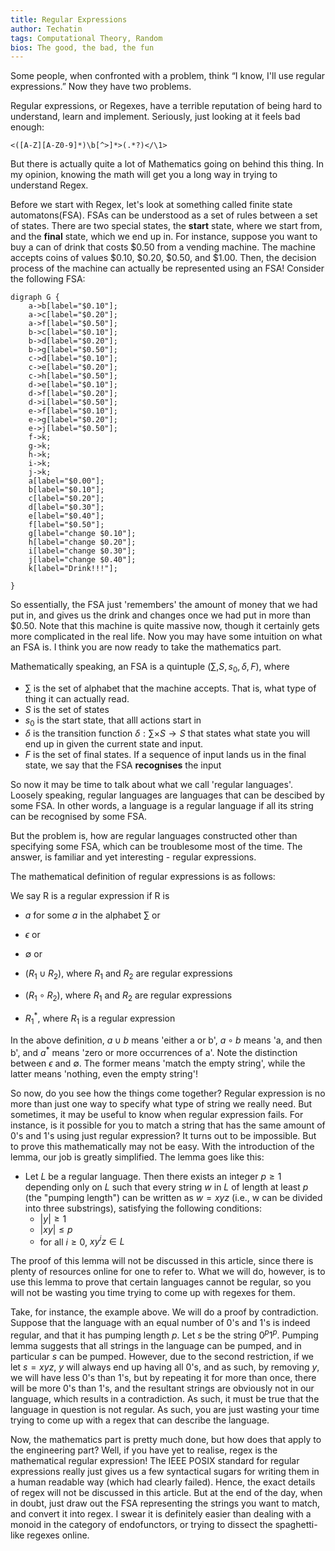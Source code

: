 ```yaml
---
title: Regular Expressions
author: Techatin
tags: Computational Theory, Random
bios: The good, the bad, the fun
---
```


Some people, when confronted with a problem, think
“I know, I'll use regular expressions.” Now they have two problems.

<!--more-->

Regular expressions, or Regexes, have a terrible reputation of being hard to understand, learn and implement. Seriously, just looking at it feels bad enough:

    <([A-Z][A-Z0-9]*)\b[^>]*>(.*?)</\1>

But there is actually quite a lot of Mathematics going on behind this thing. In my opinion, knowing the math will get you a long way in trying to understand Regex.

Before we start with Regex, let's look at something called finite state automatons(FSA). FSAs can be understood as a set of rules between a set of states. There are two special states, the **start** state, where we start from, and the **final** state, which we end up in. For instance, suppose you want to buy a can of drink that costs \$0.50 from a vending machine. The machine accepts coins of values \$0.10, \$0.20, \$0.50, and \$1.00. Then, the decision process of the machine can actually be represented using an FSA! Consider the following FSA:

```{lang="dot"}
digraph G {
    a->b[label="$0.10"];
    a->c[label="$0.20"];
    a->f[label="$0.50"];
    b->c[label="$0.10"];
    b->d[label="$0.20"];
    b->g[label="$0.50"];
    c->d[label="$0.10"];
    c->e[label="$0.20"];
    c->h[label="$0.50"];
    d->e[label="$0.10"];
    d->f[label="$0.20"];
    d->i[label="$0.50"];
    e->f[label="$0.10"];
    e->g[label="$0.20"];
    e->j[label="$0.50"];
    f->k;
    g->k;
    h->k;
    i->k;
    j->k;
    a[label="$0.00"];
    b[label="$0.10"];
    c[label="$0.20"];
    d[label="$0.30"];
    e[label="$0.40"];
    f[label="$0.50"];
    g[label="change $0.10"];
    h[label="change $0.20"];
    i[label="change $0.30"];
    j[label="change $0.40"];
    k[label="Drink!!!"];

}
```

So essentially, the FSA just 'remembers' the amount of money that we had put in, and gives us the drink and changes once we had put in more than \$0.50. Note that this machine is quite massive now, though it certainly gets more complicated in the real life. Now you may have some intuition on what an FSA is. I think you are now ready to take the mathematics part.

Mathematically speaking, an FSA is a quintuple $(\sum, S, s_0, \delta, F)$, where

- $\sum$ is the set of alphabet that the machine accepts. That is, what type of thing it can actually read.
- $S$ is the set of states
- $s_0$ is the start state, that alll actions start in
- $\delta$ is the transition function $\delta: \sum \times S \rightarrow S$ that states what state you will end up in given the current state and input.
- $F$ is the set of final states. If a sequence of input lands us in the final state, we say that the FSA **recognises** the input

So now it may be time to talk about what we call 'regular languages'. Loosely speaking, regular languages are languages that can be descibed by some FSA. In other words, a language is a regular language if all its string can be recognised by some FSA.

But the problem is, how are regular languages constructed other than specifying some FSA, which can be troublesome most of the time. The answer, is familiar and yet interesting - regular expressions.

The mathematical definition of regular expressions is as follows:

We say R is a regular expression if R is

- $a$ for some $a$ in the alphabet $\sum$ or

- $\epsilon$ or

- $\emptyset$ or

- $(R_1 \cup R_2)$, where $R_1$ and $R_2$ are regular expressions

- $(R_1 \circ R_2)$, where $R_1$ and $R_2$ are regular expressions

- $R_1^*$, where $R_1$ is a regular expression


In the above definition, $a \cup b$ means 'either a or b', $a \circ b$ means 'a, and then b', and $a^*$ means 'zero or more occurrences of a'. Note the distinction between $\epsilon$ and $\emptyset$. The former means 'match the empty string', while the latter means 'nothing, even the empty string'!

So now, do you see how the things come together? Regular expression is no more than just one way to specify what type of string we really need. But sometimes, it may be useful to know when regular expression fails. For instance, is it possible for you to match a string that has the same amount of 0's and 1's using just regular expression? It turns out to be impossible. But to prove this mathematically may not be easy. With the introduction of the lemma, our job is greatly simplified. The lemma goes like this:

- Let $L$ be a regular language. Then there exists an integer $p \geq 1$ depending only on $L$ such that every string $w$ in $L$ of length at least $p$ (the "pumping length") can be written as $w = xyz$ (i.e., w can be divided into three substrings), satisfying the following conditions:
    - $|y| \geq 1$
    - $|xy| \leq p$
    - for all $i \geq 0$, $xy^iz \in L$

The proof of this lemma will not be discussed in this article, since there is plenty of resources online for one to refer to. What we will do, however, is to use this lemma to prove that certain languages cannot be regular, so you will not be wasting you time trying to come up with regexes for them.

Take, for instance, the example above. We will do a proof by contradiction. Suppose that the language with an equal number of 0's and 1's is indeed regular, and that it has pumping length $p$. Let $s$ be the string $0^p1^p$. Pumping lemma suggests that all strings in the language can be pumped, and in particular $s$ can be pumped. However, due to the second restriction, if we let $s=xyz$, $y$ will always end up having all 0's, and as such, by removing $y$, we will have less 0's than 1's, but by repeating it for more than once, there will be more 0's than 1's, and the resultant strings are obviously not in our language, which results in a contradiction. As such, it must be true that the language in question is not regular. As such, you are just wasting your time trying to come up with a regex that can describe the language.

Now, the mathematics part is pretty much done, but how does that apply to the engineering part? Well, if you have yet to realise, regex is the mathematical regular expression! The IEEE POSIX standard for regular expressions really just gives us a few syntactical sugars for writing them in a human readable way (which had clearly failed). Hence, the exact details of regex will not be discussed in this article. But at the end of the day, when in doubt, just draw out the FSA representing the strings you want to match, and convert it into regex. I swear it is definitely easier than dealing with a monoid in the category of endofunctors, or trying to dissect the spaghetti-like regexes online.

